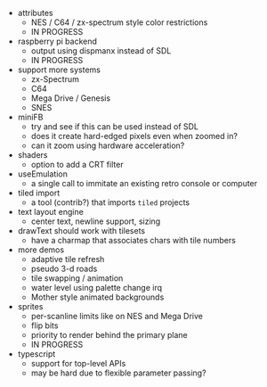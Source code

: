 * attributes
  * NES / C64 / zx-spectrum style color restrictions
  * IN PROGRESS
* raspberry pi backend
  * output using dispmanx instead of SDL
  * IN PROGRESS
* support more systems
  * zx-Spectrum
  * C64
  * Mega Drive / Genesis
  * SNES
* miniFB
  * try and see if this can be used instead of SDL
  * does it create hard-edged pixels even when zoomed in?
  * can it zoom using hardware acceleration?
* shaders
  * option to add a CRT filter
* useEmulation
  * a single call to immitate an existing retro console or computer
* tiled import
  * a tool (contrib?) that imports `tiled` projects
* text layout engine
  * center text, newline support, sizing
* drawText should work with tilesets
  * have a charmap that associates chars with tile numbers
* more demos
  * adaptive tile refresh
  * pseudo 3-d roads
  * tile swapping / animation
  * water level using palette change irq
  * Mother style animated backgrounds
* sprites
  * per-scanline limits like on NES and Mega Drive
  * flip bits
  * priority to render behind the primary plane
  * IN PROGRESS
* typescript
  * support for top-level APIs
  * may be hard due to flexible parameter passing?